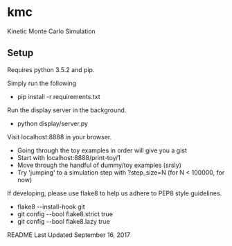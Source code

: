 # kmc
Kinetic Monte Carlo Simulation

## Setup
Requires python 3.5.2 and pip.

Simply run the following
* pip install -r requirements.txt

Run the display server in the background.
* python display/server.py

Visit localhost:8888 in your browser.
* Going through the toy examples in order will give you a gist
* Start with localhost:8888/print-toy/1
* Move through the handful of dummy/toy examples (srsly)
* Try 'jumping' to a simulation step with ?step_size=N (for N < 100000, for now)

If developing, please use flake8 to help us adhere to PEP8 style guidelines.
* flake8 --install-hook git
* git config --bool flake8.strict true
* git config --bool flake8.lazy true


README Last Updated September 16, 2017

